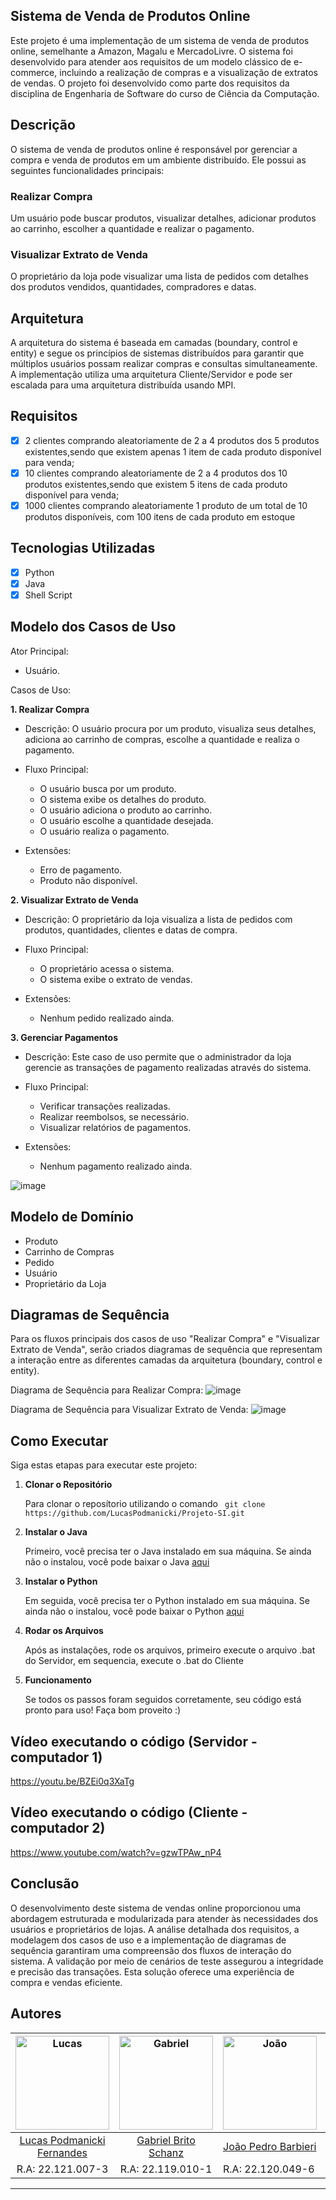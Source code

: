 ## Sistema de Venda de Produtos Online 
Este projeto é uma implementação de um sistema de venda de produtos online, semelhante a Amazon, Magalu e MercadoLivre. O sistema foi desenvolvido para atender aos requisitos de um modelo clássico de e-commerce, 
incluindo a realização de compras e a visualização de extratos de vendas. O projeto foi desenvolvido como parte dos requisitos da disciplina de Engenharia de Software do curso de Ciência da Computação.

    
## Descrição
<p>O sistema de venda de produtos online é responsável por gerenciar a compra e venda de produtos em um ambiente distribuído. Ele possui as seguintes funcionalidades principais:</p>

<h3>Realizar Compra</h3>
<p>Um usuário pode buscar produtos, visualizar detalhes, adicionar produtos ao carrinho, escolher a quantidade e realizar o pagamento.</p>

<h3>Visualizar Extrato de Venda</h3>
<p>O proprietário da loja pode visualizar uma lista de pedidos com detalhes dos produtos vendidos, quantidades, compradores e datas.</p>

<h2>Arquitetura</h2>
<p>A arquitetura do sistema é baseada em camadas (boundary, control e entity) e segue os princípios de sistemas distribuídos para garantir que múltiplos usuários possam realizar compras e consultas simultaneamente. A implementação utiliza uma arquitetura Cliente/Servidor e pode ser escalada para uma arquitetura distribuída usando MPI.</p>

## Requisitos
  - [x] 2 clientes comprando aleatoriamente de 2 a 4 produtos dos 5 produtos existentes,sendo que existem apenas 1 item de cada produto disponível para venda;
  - [x] 10 clientes comprando aleatoriamente de 2 a 4 produtos dos 10 produtos existentes,sendo que existem 5 itens de cada produto disponível para venda;
  - [x] 1000 clientes comprando aleatoriamente 1 produto de um total de 10 produtos disponíveis, com 100 itens de cada produto em estoque

 ## Tecnologias Utilizadas
   - [x] Python
   - [x] Java
   - [x] Shell Script

## Modelo dos Casos de Uso
Ator Principal:
- Usuário.

Casos de Uso:

**1. Realizar Compra**
- Descrição: O usuário procura por um produto, visualiza seus detalhes, adiciona ao carrinho de compras, escolhe a quantidade e realiza o pagamento.
- Fluxo Principal:
  - O usuário busca por um produto.
  - O sistema exibe os detalhes do produto.
  - O usuário adiciona o produto ao carrinho.
  - O usuário escolhe a quantidade desejada.
  - O usuário realiza o pagamento.

- Extensões:
  - Erro de pagamento.
  - Produto não disponível.
 
**2. Visualizar Extrato de Venda**
- Descrição: O proprietário da loja visualiza a lista de pedidos com produtos, quantidades, clientes e datas de compra.
- Fluxo Principal:
  - O proprietário acessa o sistema.
  - O sistema exibe o extrato de vendas.

- Extensões:
  - Nenhum pedido realizado ainda.
 
**3. Gerenciar Pagamentos**
- Descrição: Este caso de uso permite que o administrador da loja gerencie as transações de pagamento realizadas através do sistema.
- Fluxo Principal:
  - Verificar transações realizadas.
  - Realizar reembolsos, se necessário.
  - Visualizar relatórios de pagamentos.

- Extensões:
  - Nenhum pagamento realizado ainda.

 ![image](https://github.com/LucasPodmanicki/Projeto-SI/assets/104178669/244968c9-62ef-44c9-baec-139aceeca55e)

  

## Modelo de Domínio
- Produto
- Carrinho de Compras
- Pedido
- Usuário
- Proprietário da Loja

## Diagramas de Sequência
Para os fluxos principais dos casos de uso "Realizar Compra" e "Visualizar Extrato de Venda", serão criados diagramas de sequência que representam a interação entre as diferentes camadas da arquitetura (boundary, control e entity).

Diagrama de Sequência para Realizar Compra:
![image](https://github.com/LucasPodmanicki/Projeto-SI/assets/104178669/8650f520-7877-4088-8547-ced907874ab7)


Diagrama de Sequência para Visualizar Extrato de Venda:
![image](https://github.com/LucasPodmanicki/Projeto-SI/assets/104178669/d1c78f4f-96ef-40bc-a3c6-e0c39d040b10)


## Como Executar

   Siga estas etapas para executar este projeto:

1. **Clonar o Repositório**

   Para clonar o reposítorio utilizando o comando ` git clone https://github.com/LucasPodmanicki/Projeto-SI.git`
   
2. **Instalar o Java**

   Primeiro, você precisa ter o Java instalado em sua máquina. Se ainda não o instalou, você pode baixar o Java [aqui](https://www.oracle.com/br/java/technologies/downloads/)

3. **Instalar o Python**

   Em seguida, você precisa ter o Python instalado em sua máquina. Se ainda não o instalou, você pode baixar o Python [aqui](https://www.python.org/downloads/)

3. **Rodar os Arquivos**

   Após as instalações, rode os arquivos, primeiro execute o arquivo .bat do Servidor, em sequencia, execute o .bat do Cliente

4. **Funcionamento**

   Se todos os passos foram seguidos corretamente, seu código está pronto para uso! Faça bom proveito :)

## Vídeo executando o código (Servidor - computador 1)
https://youtu.be/BZEi0q3XaTg

## Vídeo executando o código (Cliente - computador 2)
https://www.youtube.com/watch?v=gzwTPAw_nP4

## Conclusão
O desenvolvimento deste sistema de vendas online proporcionou uma abordagem estruturada e modularizada para atender às necessidades dos usuários e proprietários de lojas. A análise detalhada dos requisitos, a modelagem dos casos de uso e a implementação de diagramas de sequência garantiram uma compreensão dos fluxos de interação do sistema. A validação por meio de cenários de teste assegurou a integridade e precisão das transações. Esta solução oferece uma experiência de compra e vendas eficiente.

## Autores
| <img src="https://avatars.githubusercontent.com/u/104178669?v=4" alt="Lucas" width="150"/> | <img src="https://avatars.githubusercontent.com/u/57364626?v=4" alt="Gabriel" width="150"/> | <img src="https://avatars.githubusercontent.com/u/102989290?v=4" alt="João" width="150"/> | <img src="https://avatars.githubusercontent.com/u/64386249?v=4" alt="Leonardo" width="150"/> |
|:-------------------------------------------------------------------------------------------:|:-------------------------------------------------------------------------------------------:|---------------------------------------------------------------------------------------------|--------------------------------------------------------------------------------------------|
| [Lucas Podmanicki Fernandes](https://github.com/LucasPodmanicki)                           | [Gabriel Brito Schanz](https://github.com/gbschanz)                                      | [João Pedro Barbieri](https://github.com/vihmar)                                         | [Leonardo Barrionuevo](https://github.com/Leocandido)                                       |
| R.A: 22.121.007-3                                                                        | R.A: 22.119.010-1                                                                        | R.A: 22.120.049-6                                                                         | R.A: 22.121.034-7                                                                         |
***
